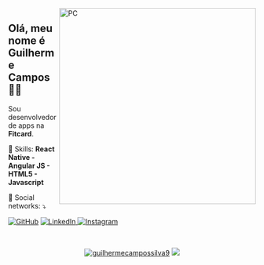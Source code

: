 <img src="https://raw.githubusercontent.com/MicaelliMedeiros/micaellimedeiros/master/image/computer-illustration.png" min-width="400px" max-width="400px" width="400px" align="right" alt="PC">

<h2 align="left">Olá, meu nome é Guilherme Campos 👋🏽</h1>
<p align=left>Sou desenvolvedor de apps na <strong>Fitcard</strong>.</p>
<p align="left">🚀 Skills: <strong>React Native - Angular JS - HTML5 - Javascript</strong></p>
<p align="left">💌 Social networks: ⤵️</p>

<p align="left">
  <a href="https://github.com/guilhermecampossilva9"><img src="https://img.shields.io/badge/-GitHub-000?style=flat-square&logo=Github&logoColor=white&link" alt="GitHub"></a>
  <a href="https://www.linkedin.com/in/guilherme-campos"><img src="https://img.shields.io/badge/LinkedIn-%230077B5.svg?&style=flat-square&logo=linkedin&logoColor=white" alt="LinkedIn">
  </a>
  <a href="https://www.instagram.com/gguilhermecampos"><img src="https://img.shields.io/badge/Instagram-%23E4405F.svg?&style=flat-square&logo=instagram&logoColor=white" alt="Instagram"></a>
</p>
<br>
<p align="center">  
  <a href="https://github.com/guilhermecampossilva9"><img src="https://github-readme-stats.vercel.app/api?username=guilhermecampossilva9&show_icons=true&theme=dracula&include_all_commits=true&count_private=true" alt="guilhermecampossilva9"/></a>
  <a href="https://github.com/guilhermecampossilva9"><img src="https://github-readme-stats.vercel.app/api/top-langs/?username=guilhermecampossilva9&layout=compact&theme=dracula"/></a>
</p>
